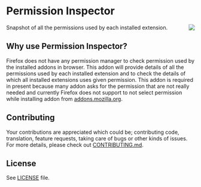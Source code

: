 # Permission Inspector
[<img target="_blank" align="right" src="https://addons.cdn.mozilla.net/static/img/addons-buttons/AMO-button_1.png">](https://addons.mozilla.org/en-US/firefox/addon/permission-inspector/)
</a>

Snapshot of all the permissions used by each installed extension.

## Why use Permission Inspector?
Firefox does not have any permission manager to check permission used by the installed addons in browser. This addon will provide details of all the permissions used by each installed extension and to check the details of which all installed extensions uses given permission. This addon is required in present because many addon asks for the permission that are not really needed and currently Firefox does not support to not select permission while installing addon from [addons.mozilla.org](https://addons.mozilla.org).

## Contributing

Your contributions are appreciated which could be; contributing code, translation, feature requests, taking care of bugs or other kinds of issues. For more details, please check out [CONTRIBUTING.md]( https://github.com/tsl143/addonManager/blob/master/.github/CONTRIBUTING.md).

## License

See [LICENSE](LICENSE) file.
